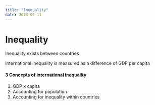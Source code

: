 ```yaml
---
title: "Inequality"
date: 2023-05-11
---
```

# Inequality

Inequality exists between countries

International inequality is measured as a difference of GDP per capita  

#### 3 Concepts of international inequality
1. GDP x capita
2. Accounting for population
3. Accounting for inequality within countries


